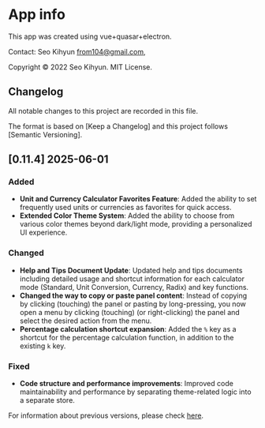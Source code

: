 # App info

This app was created using vue+quasar+electron.

Contact: Seo Kihyun <from104@gmail.com>,

Copyright © 2022 Seo Kihyun. MIT License.

## Changelog

All notable changes to this project are recorded in this file.

The format is based on [Keep a Changelog] and this project follows [Semantic Versioning].

## [0.11.4] 2025-06-01

### Added

- **Unit and Currency Calculator Favorites Feature**: Added the ability to set frequently used units or currencies as favorites for quick access.
- **Extended Color Theme System**: Added the ability to choose from various color themes beyond dark/light mode, providing a personalized UI experience.

### Changed

- **Help and Tips Document Update**: Updated help and tips documents including detailed usage and shortcut information for each calculator mode (Standard, Unit Conversion, Currency, Radix) and key functions.
- **Changed the way to copy or paste panel content**: Instead of copying by clicking (touching) the panel or pasting by long-pressing, you now open a menu by clicking (touching) (or right-clicking) the panel and select the desired action from the menu.
- **Percentage calculation shortcut expansion**: Added the `%` key as a shortcut for the percentage calculation function, in addition to the existing `k` key.

### Fixed

- **Code structure and performance improvements**: Improved code maintainability and performance by separating theme-related logic into a separate store.

For information about previous versions, please check [here](https://github.com/from104/qcalc/blob/main/CHANGELOG.md).
